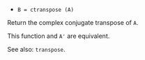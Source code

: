 * `B = ctranspose (A)`

Return the complex conjugate transpose of `A`.

This function and `A'` are equivalent.

See also: `transpose`.
